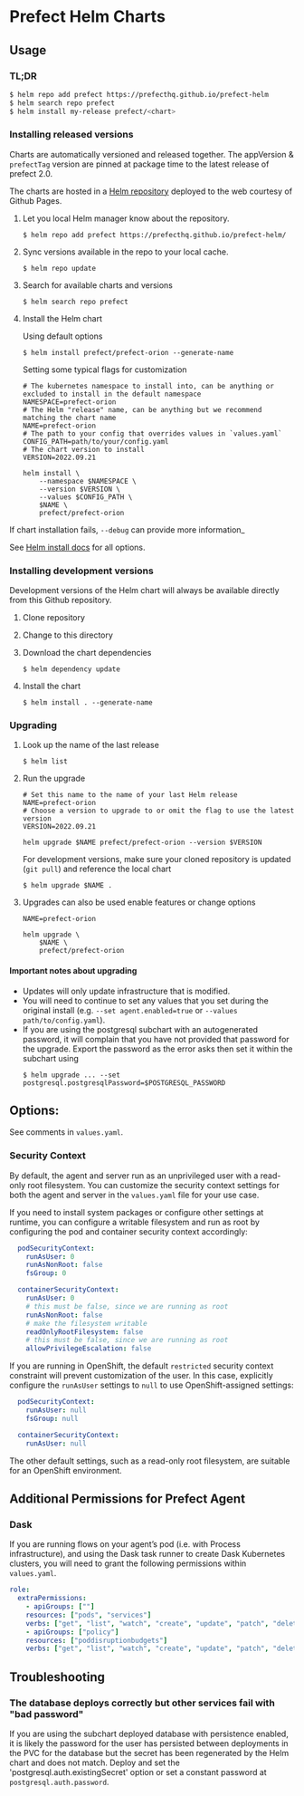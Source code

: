 # Prefect Helm Charts

## Usage

### TL;DR
``` bash
$ helm repo add prefect https://prefecthq.github.io/prefect-helm
$ helm search repo prefect
$ helm install my-release prefect/<chart>
```

### Installing released versions

Charts are automatically versioned and released together. The appVersion & `prefectTag` version are pinned at package time to the latest release of prefect 2.0.

The charts are hosted in a [Helm repository](https://helm.sh/docs/chart_repository/) deployed to the web courtesy of Github Pages.

1. Let you local Helm manager know about the repository.

    ```
    $ helm repo add prefect https://prefecthq.github.io/prefect-helm/
    ```

2. Sync versions available in the repo to your local cache.

    ```
    $ helm repo update
    ```

3. Search for available charts and versions

    ```
    $ helm search repo prefect
    ```

4. Install the Helm chart

    Using default options
    ```
    $ helm install prefect/prefect-orion --generate-name
    ```

    Setting some typical flags for customization

    ```shell
    # The kubernetes namespace to install into, can be anything or excluded to install in the default namespace
    NAMESPACE=prefect-orion
    # The Helm "release" name, can be anything but we recommend matching the chart name
    NAME=prefect-orion
    # The path to your config that overrides values in `values.yaml`
    CONFIG_PATH=path/to/your/config.yaml
    # The chart version to install
    VERSION=2022.09.21

    helm install \
        --namespace $NAMESPACE \
        --version $VERSION \
        --values $CONFIG_PATH \
        $NAME \
        prefect/prefect-orion
    ```

 If chart installation fails, `--debug` can provide more information_

 See [Helm install docs](https://helm.sh/docs/helm/helm_install/) for all options.

### Installing development versions

Development versions of the Helm chart will always be available directly from this Github repository.

1. Clone repository

2. Change to this directory

3. Download the chart dependencies

    ```
    $ helm dependency update
    ```

4. Install the chart

    ```
    $ helm install . --generate-name
    ```

### Upgrading

1. Look up the name of the last release

    ```
    $ helm list
    ```

2. Run the upgrade

    ```shell
    # Set this name to the name of your last Helm release
    NAME=prefect-orion
    # Choose a version to upgrade to or omit the flag to use the latest version
    VERSION=2022.09.21

    helm upgrade $NAME prefect/prefect-orion --version $VERSION
    ```

    For development versions, make sure your cloned repository is updated (`git pull`) and reference the local chart
    ```
    $ helm upgrade $NAME .
    ```

3. Upgrades can also be used enable features or change options

    ```shell
    NAME=prefect-orion

    helm upgrade \
        $NAME \
        prefect/prefect-orion
    ```

#### Important notes about upgrading

- Updates will only update infrastructure that is modified.
- You will need to continue to set any values that you set during the original install (e.g. `--set agent.enabled=true` or `--values path/to/config.yaml`).
- If you are using the postgresql subchart with an autogenerated password, it will complain that you have not provided that password for the upgrade.
  Export the password as the error asks then set it within the subchart using
    ```
    $ helm upgrade ... --set postgresql.postgresqlPassword=$POSTGRESQL_PASSWORD
    ```

## Options:

See comments in `values.yaml`.

### Security Context

By default, the agent and server run as an unprivileged user with a read-only root filesystem. You can customize the security context settings for both the agent and server in the `values.yaml` file for your use case.

If you need to install system packages or configure other settings at runtime, you can configure a writable filesystem and run as root by configuring the pod and container security context accordingly:

```yaml
  podSecurityContext:
    runAsUser: 0
    runAsNonRoot: false
    fsGroup: 0

  containerSecurityContext:
    runAsUser: 0
    # this must be false, since we are running as root
    runAsNonRoot: false
    # make the filesystem writable
    readOnlyRootFilesystem: false
    # this must be false, since we are running as root
    allowPrivilegeEscalation: false
```

If you are running in OpenShift, the default `restricted` security context constraint will prevent customization of the user. In this case, explicitly configure the `runAsUser` settings to `null` to use OpenShift-assigned settings:

```yaml
  podSecurityContext:
    runAsUser: null
    fsGroup: null

  containerSecurityContext:
    runAsUser: null
```

The other default settings, such as a read-only root filesystem, are suitable for an OpenShift environment.

## Additional Permissions for Prefect Agent

### Dask

If you are running flows on your agent’s pod (i.e. with Process infrastructure), and using the Dask task runner to create Dask Kubernetes clusters, you will need to grant the following permissions within `values.yaml`.

```yaml
role:
  extraPermissions:
    - apiGroups: [""]
    resources: ["pods", "services"]
    verbs: ["get", "list", "watch", "create", "update", "patch", "delete"]
    - apiGroups: ["policy"]
    resources: ["poddisruptionbudgets"]
    verbs: ["get", "list", "watch", "create", "update", "patch", "delete"]
```

## Troubleshooting

### The database deploys correctly but other services fail with "bad password"

If you are using the subchart deployed database with persistence enabled, it is likely the password for the user has persisted between deployments in the PVC for the database but the secret has been regenerated by the Helm chart and does not match. Deploy and set the 'postgresql.auth.existingSecret' option or set a constant password at `postgresql.auth.password`.
